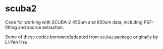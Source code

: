 # scuba2

Code for working with SCUBA-2 450um and 850um data, including PSF-fitting and source extraction. 

Some of these codes borrowed/adapted from `scuba2` package originally by Li-Yen Hsu.
